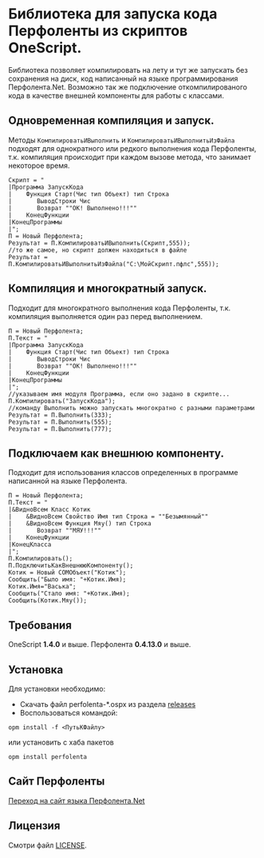 # Библиотека для запуска кода Перфоленты из скриптов OneScript.

Библиотека позволяет компилировать на лету и тут же запускать без сохранения на диск, код написанный на языке программирования Перфолента.Net.
Возможно так же подключение откомпилированого кода в качестве внешней компоненты для работы с классами.

## Одновременная компиляция и запуск.
Методы `КомпилироватьИВыполнить` и `КомпилироватьИВыполнитьИзФайла` подходят для однократного или редкого выполнения кода Перфоленты, 
т.к. компиляция происходит при каждом вызове метода, что занимает некоторое время.
```bsl
Скрипт = "
|Программа ЗапускКода
|    Функция Старт(Чис тип Объект) тип Строка
|       ВыводСтроки Чис
|       Возврат ""ОК! Выполнено!!!""
|    КонецФункции
|КонецПрограммы 
|";
П = Новый Перфолента;
Результат = П.КомпилироватьИВыполнить(Скрипт,555));
//то же самое, но скрипт должен находиться в файле
Результат = П.КомпилироватьИВыполнитьИзФайла("C:\МойСкрипт.пфлс",555));
```

## Компиляция и многократный запуск.
Подходит для многократного выполнения кода Перфоленты, т.к. компиляция выполняется один раз перед выполнением.

```bsl
П = Новый Перфолента;
П.Текст = "
|Программа ЗапускКода
|    Функция Старт(Чис тип Объект) тип Строка
|       ВыводСтроки Чис
|       Возврат ""ОК! Выполнено!!!""
|    КонецФункции
|КонецПрограммы 
|";
//указываем имя модуля Программа, если оно задано в скрипте...
П.Компилировать("ЗапускКода"); 
//команду Выполнить можно запускать многократно с разными параметрами
Результат = П.Выполнить(333);
Результат = П.Выполнить(555);
Результат = П.Выполнить(777);
```

## Подключаем как внешнюю компоненту.
Подходит для использования классов определенных в программе написанной на языке Перфолента.

```bsl
П = Новый Перфолента;
П.Текст = "
|&ВидноВсем Класс Котик    
|    &ВидноВсем Свойство Имя тип Строка = ""Безымянный""
|    &ВидноВсем Функция Мяу() тип Строка
|       Возврат ""МЯУ!!!""
|    КонецФункции
|КонецКласса    
|";
П.Компилировать(); 
П.ПодключитьКакВнешнююКомпоненту();
Котик = Новый COMОбъект("Котик");
Сообщить("Было имя: "+Котик.Имя);
Котик.Имя="Васька";
Сообщить("Стало имя: "+Котик.Имя);
Сообщить(Котик.Мяу());
```

## Требования
OneScript **1.4.0** и выше. 
Перфолента **0.4.13.0** и выше.

## Установка

Для установки необходимо:
* Скачать файл perfolenta-*.ospx из раздела [releases](https://github.com/perfolenta/PerfolentaForOneScript/releases)
* Воспользоваться командой:

```
opm install -f <ПутьКФайлу>
```
или установить с хаба пакетов

```
opm install perfolenta
```

## Сайт Перфоленты

[Переход на сайт языка Перфолента.Net](http://promcod.com.ua/cat.asp?cat=perfolenta-programmig-language)
  
## Лицензия

Смотри файл [LICENSE](https://github.com/perfolenta/PerfolentaForOneScript/blob/main/LICENSE).
 
 
